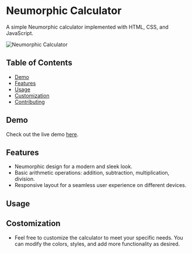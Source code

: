 # Neumorphic Calculator

A simple Neumorphic calculator implemented with HTML, CSS, and JavaScript.

![Neumorphic Calculator](demo.png)

## Table of Contents

- [Demo](#demo)
- [Features](#features)
- [Usage](#usage)
- [Customization](#customization)
- [Contributing](#contributing)

## Demo

Check out the live demo [here](link-to-live-demo).

## Features

- Neumorphic design for a modern and sleek look.
- Basic arithmetic operations: addition, subtraction, multiplication, division.
- Responsive layout for a seamless user experience on different devices.

## Usage
  

## Costomization

- Feel free to customize the calculator to meet your specific needs. You can modify the colors, styles, and add more functionality as desired.
    
